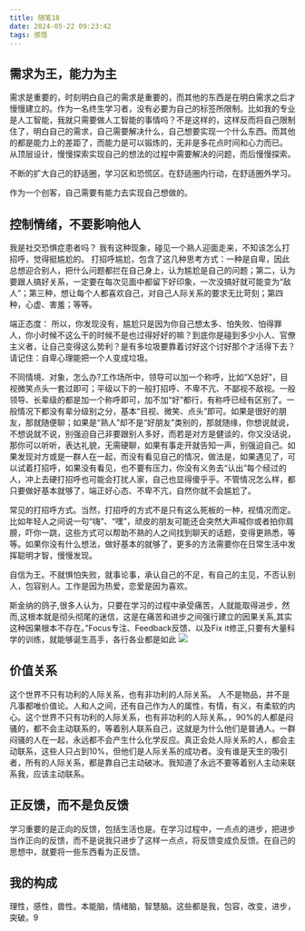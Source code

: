 ```yaml
---
title: 随笔18
date: 2024-05-22 09:23:42
tags: 感悟
---
```


## 需求为王，能力为主
需求是重要的，时刻明白自己的需求是重要的，而其他的东西是在明白需求之后才慢慢建立的。作为一名终生学习者，没有必要为自己的标签所限制。比如我的专业是人工智能，我就只需要做人工智能的事情吗？不是这样的，这样反而将自己限制住了，明白自己的需求，自己需要解决什么，自己想要实现一个什么东西。而其他的都是能力上的差距了，而能力是可以锻炼的，无非是多花点时间和心力而已。
从顶层设计，慢慢探索实现自己的想法的过程中需要解决的问题，而后慢慢探索。

不断的扩大自己的舒适圈，学习区和恐慌区。在舒适圈内行动，在舒适圈外学习。

作为一个创客，自己需要有能力去实现自己想做的。

## 控制情绪，不要影响他人
我是社交恐惧症患者吗？ 
我有这种现象，碰见一个熟人迎面走来，不知该怎么打招呼，觉得挺尴尬的。
打招呼尴尬，包含了这几种思考方式：一种是自卑，因此总想迎合别人，把什么问题都拦在自己身上，认为尴尬是自己的问题；第二，认为要跟人搞好关系，一定要在每次见面中都留下好印象，一次没搞好就可能变为“敌人”；第三种，想让每个人都喜欢自己，对自己人际关系的要求无比苛刻；第四种，心虚、害羞；等等。

端正态度：
所以，你发现没有，尴尬只是因为你自己想太多、怕失败、怕得罪人，你小时候不这么干的时候不是也过得好好的嘛？到底你是碰到多少小人、官僚主义者，让自己变得这么势利？是有多垃圾要靠着讨好这个讨好那个才活得下去？请记住：自卑心理能把一个人变成垃圾。


不同情境、对象，怎么办?工作场所中，领导可以加一个称呼，比如“X总好”，目视微笑点头一套过即可；平级以下的一般打招呼、不卑不亢、不鄙视不敌视。一般领导、长辈级的都是加一个称呼即可，加不加“好”都行，有称呼已经有区别了。一般情况下都没有辈分级别之分，基本“目视、微笑、点头”即可。如果是很好的朋友，那就随便聊；如果是“熟人”却不是“好朋友”类别的，那就随缘，你想说就说，不想说就不说，别强迫自己非要跟别人多好，而若是对方是健谈的，你又没话说，那你可以听听，表达礼貌，无需硬聊，如果有事走开就告知一声，别强迫自己。如果发现对方或是一群人在一起，而没有看见自己的情况，做法是，如果遇见了，可以试着打招呼，如果没有看见，也不要有压力，你没有义务去“认出”每个经过的人，冲上去硬打招呼也可能会打扰人家，自己也显得傻乎乎。不管情况怎么样，都只要做好基本就够了，端正好心态、不卑不亢，自然你就不会尴尬了。

常见的打招呼方式。当然，打招呼的方式不是只有这么死板的一种，视情况而定。比如年轻人之间说一句“嗨”、“嘿”，顽皮的朋友可能还会突然大声喊你或者拍你肩膀，吓你一跳，这些方式可以帮助不熟的人之间找到聊天的话题，变得更熟悉，等等。如果你没有什么想法，做好基本的就够了，更多的方法需要你在日常生活中发挥聪明才智，慢慢发现。

自信为王。不就惧怕失败，就事论事，承认自己的不足，有自己的主见，不否认别人，包容别人。工作是因为热爱，恋爱是因为喜欢。

斯金纳的鸽子,很多人认为，只要在学习的过程中承受痛苦，人就能取得进步，然而,这根本就是彻头彻尾的迷信，这是在痛苦和进步之间强行建立的因果关系,其实这种因果根本不存在。”Focus专注、Feedback反馈、以及Fix it修正,只要有大量科学的训练，就能够诞生高手，各行各业都是如此
![](pic/ganwu19-1.jpg)

## 价值关系
这个世界不只有功利的人际关系，也有非功利的人际关系。
人不是物品，并不是凡事都唯价值论。人和人之间，还有自己作为人的属性，有情，有义，有柔软的内心。这个世界不只有功利的人际关系，也有非功利的人际关系。，90%的人都是闷骚的，都不会主动联系的，等着别人联系自己，这就是为什么他们是普通人。一群闷骚的人在一起，永远都不会产生什么化学反应。真正会处人际关系的人，都会主动联系，这些人只占到10%，但他们是人际关系的成功者。没有谁是天生的吸引者，所有的人际关系，都是靠自己主动破冰。我知道了永远不要等着别人主动来联系我，应该主动联系。

## 正反馈，而不是负反馈
学习重要的是正向的反馈，包括生活也是。在学习过程中，一点点的进步，把进步当作正向的反馈，而不是说我只进步了这样一点点，将反馈变成负反馈。在自己的思想中，就要将一些东西看为正反馈。

## 我的构成
理性，感性，兽性。本能脑，情绪脑，智慧脑。这些都是我，包容，改变，进步，突破。9